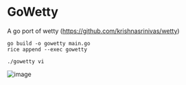 # GoWetty

A go port of wetty (https://github.com/krishnasrinivas/wetty)

```
go build -o gowetty main.go
rice append --exec gowetty

./gowetty vi
```

![image](https://cloud.githubusercontent.com/assets/14410/14357530/f6624038-fce0-11e5-95fa-b3e7d076eedf.png)
